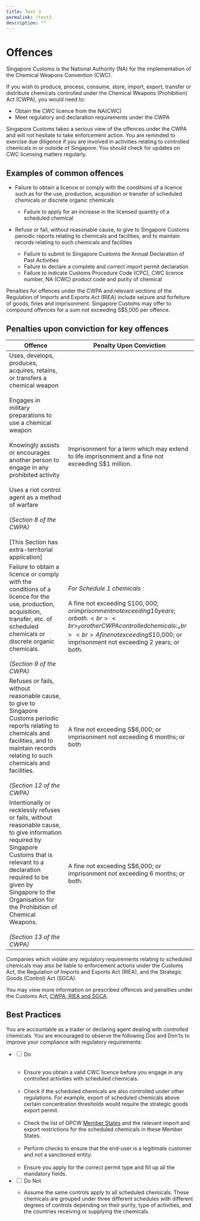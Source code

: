 ```yaml
---
title: Test 3
permalink: /test3
description: ""
---
```

# Offences

Singapore Customs is the National Authority (NA) for the implementation of the Chemical Weapons Convention (CWC).

If you wish to produce, process, consume, store, import, export, transfer or distribute chemicals controlled under the Chemical Weapons (Prohibition) Act (CWPA), you would need to:

-   Obtain the CWC licence from the NA(CWC)
-   Meet regulatory and declaration requirements under the CWPA

Singapore Customs takes a serious view of the offences under the CWPA and will not hesitate to take enforcement action. You are reminded to exercise due diligence if you are involved in activities relating to controlled chemicals in or outside of Singapore. You should check for updates on CWC licensing matters regularly.

## Examples of common offences

   -   Failure to obtain a licence or comply with the conditions of a licence such as for the use, production, acquisition or transfer of scheduled chemicals or discrete organic chemicals
        
        -   Failure to apply for an increase in the licensed quantity of a scheduled chemical
    
   -   Refuse or fail, without reasonable cause, to give to Singapore Customs periodic reports relating to chemicals and facilities, and to maintain records relating to such chemicals and facilities
        
        -   Failure to submit to Singapore Customs the Annual Declaration of Past Activities
        -   Failure to declare a complete and correct import permit declaration
        -   Failure to indicate Customs Procedure Code (CPC), CWC licence number, NA (CWC) product code and purity of chemical
    
Penalties for offences under the CWPA and relevant sections of the Regulation of Imports and Exports Act (RIEA) include seizure and forfeiture of goods, fines and imprisonment. Singapore Customs may offer to compound offences for a sum not exceeding S$5,000 per offence.

## Penalties upon conviction for key offences

| Offence | Penalty Upon Conviction |
|--|--|
|   Uses, develops, produces, acquires, retains, or transfers a chemical weapon <br><br> Engages in military preparations to use a chemical weapon <br><br>  Knowingly assists or encourages another person to engage in any prohibited activity <br><br>   Uses a riot control agent as a method of warfare <br><br> _(Section 8 of the CWPA)_ <br><br> [This Section has extra-territorial application] | Imprisonment for a term which may extend to life imprisonment and a fine not exceeding S$1 million. |
| Failure to obtain a licence or comply with the conditions of a licence for the use, production, acquisition, transfer, etc. of scheduled chemicals or discrete organic chemicals. <br><br> _(Section 9 of the CWPA)_ | _For Schedule 1 chemicals :_ <br><br> A fine not exceeding S$100,000; or imprisonment not exceeding 10 years; or both. <br><br> _For other CWPA controlled chemicals :_ <br><br> A fine not exceeding S$10,000; or imprisonment not exceeding 2 years; or both. |
| Refuses or fails, without reasonable cause, to give to Singapore Customs periodic reports relating to chemicals and facilities, and to maintain records relating to such chemicals and facilities. <br><br> _(Section 12 of the CWPA)_ | A fine not exceeding S$6,000; or imprisonment not exceeding 6 months; or both |
| Intentionally or recklessly refuses or fails, without reasonable cause, to give information required by Singapore Customs that is relevant to a declaration required to be given by Singapore to the Organisation for the Prohibition of Chemical Weapons. <br><br> _(Section 13 of the CWPA)_ | A fine not exceeding S$6,000; or imprisonment not exceeding 6 months; or both. |

Companies which violate any regulatory requirements relating to scheduled chemicals may also be liable to enforcement actions under the Customs Act, the Regulation of Imports and Exports Act (RIEA), and the Strategic Goods (Control) Act (SGCA).

You may view more information on prescribed offences and penalties under the Customs Act, [CWPA, RIEA and SGCA](/businesses/acts-and-subsidiary-legislation/customs-act).

## Best Practices

You are accountable as a trader or declaring agent dealing with controlled chemicals. You are encouraged to observe the following Dos and Don’ts to improve your compliance with regulatory requirements:

<ul class="jekyllcodex_accordion">
 
 <li>
    <input type="checkbox" id="accordion6">
    <label for="accordion6">Do</label>
    <div><ul>
  <li>Ensure you obtain a valid CWC licence before you engage in any controlled activities with scheduled chemicals.</li>
  <li>Check if the scheduled chemicals are also controlled under other regulations. For example, export of scheduled chemicals above certain concentration thresholds would require the strategic goods export permit.</li>
  <li>Check the list of OPCW <a href="https://www.opcw.org/about-us/member-states" target="new">Member States</a> and the relevant import and export restrictions for the scheduled chemicals in these Member States.</li><br>
<li>Perform checks to ensure that the end-user is a legitimate customer and not a sanctioned entity.</li><br>
<li>Ensure you apply for the correct permit type and fill up all the mandatory fields.</li>
</ul></div> 
</li>
  <li>
    <input type="checkbox" id="accordion7">
    <label for="accordion7">Do Not</label>
    <div><ul>
<li>Assume the same controls apply to all scheduled chemicals. These chemicals are grouped under three different schedules with different degrees of controls depending on their purity, type of activities, and the countries receiving or supplying the chemicals.</li></ul>
</div></li></ul>